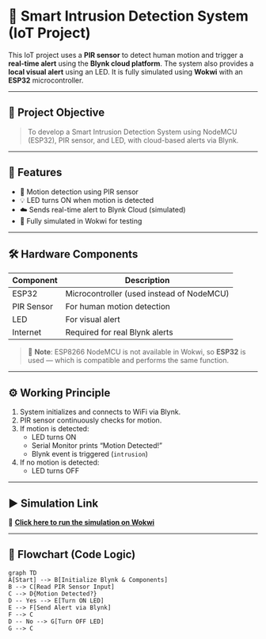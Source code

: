 # 🚨 Smart Intrusion Detection System (IoT Project)

This IoT project uses a **PIR sensor** to detect human motion and trigger a **real-time alert** using the **Blynk cloud platform**. The system also provides a **local visual alert** using an LED. It is fully simulated using **Wokwi** with an **ESP32** microcontroller.

---

## 📌 Project Objective

> To develop a Smart Intrusion Detection System using NodeMCU (ESP32), PIR sensor, and LED, with cloud-based alerts via Blynk.

---

## 🔧 Features

- 🔘 Motion detection using PIR sensor
- 💡 LED turns ON when motion is detected
- ☁️ Sends real-time alert to Blynk Cloud (simulated)
- 🧪 Fully simulated in Wokwi for testing

---

## 🛠️ Hardware Components

| Component     | Description                     |
|--------------|---------------------------------|
| ESP32         | Microcontroller (used instead of NodeMCU) |
| PIR Sensor    | For human motion detection      |
| LED           | For visual alert                |
| Internet      | Required for real Blynk alerts  |

> 📝 **Note**: ESP8266 NodeMCU is not available in Wokwi, so **ESP32** is used — which is compatible and performs the same function.

---

## ⚙️ Working Principle

1. System initializes and connects to WiFi via Blynk.
2. PIR sensor continuously checks for motion.
3. If motion is detected:
   - LED turns ON
   - Serial Monitor prints “Motion Detected!”
   - Blynk event is triggered (`intrusion`)
4. If no motion is detected:
   - LED turns OFF

---

## ▶️ Simulation Link

🔗 **[Click here to run the simulation on Wokwi](https://wokwi.com/projects/399594436845783041)**

---

## 🧠 Flowchart (Code Logic)

```mermaid
graph TD
A[Start] --> B[Initialize Blynk & Components]
B --> C[Read PIR Sensor Input]
C --> D{Motion Detected?}
D -- Yes --> E[Turn ON LED]
E --> F[Send Alert via Blynk]
F --> C
D -- No --> G[Turn OFF LED]
G --> C


  
